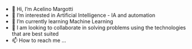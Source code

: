 - 👋 Hi, I’m Acelino Margotti
- 👀 I’m interested in Artificial Intelligence - IA and automation
- 🤖 I’m currently learning Machine Learning
- 💞️ I am looking to collaborate in solving problems using the technologies that are best suited
- 📫 How to reach me ...
  
<!---
AcelinoMargotti/AcelinoMargotti is a ✨ special ✨ repository because its `README.md` (this file) appears on your GitHub profile.
You can click the Preview link to take a look at your changes.
--->
